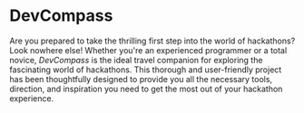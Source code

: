 # DevCompass

Are you prepared to take the thrilling first step into the world of hackathons? Look nowhere else! Whether you're an experienced programmer or a total novice, *DevCompass* is the ideal travel companion for exploring the fascinating world of hackathons. This thorough and user-friendly project has been thoughtfully designed to provide you all the necessary tools, direction, and inspiration you need to get the most out of your hackathon experience.
